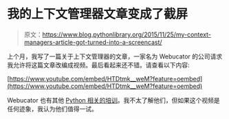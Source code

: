 # 我的上下文管理器文章变成了截屏

> 原文：<https://www.blog.pythonlibrary.org/2015/11/25/my-context-managers-article-got-turned-into-a-screencast/>

上个月，我写了一篇关于上下文管理器的文章，一家名为 Webucator 的公司请求我允许将这篇文章改编成视频。最后看起来还不错。请查看以下内容:

[https://www.youtube.com/embed/HTDtmk__weM?feature=oembed](https://www.youtube.com/embed/HTDtmk__weM?feature=oembed)

Webucator 也有其他 [Python 相关的培训](https://www.webucator.com/programming/python.cfm)。我不太了解他们，但如果这个视频是任何迹象，我认为他们值得一试。